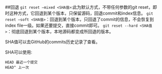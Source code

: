 




##回退
`git reset –mixed <SHA值>`:此为默认方式，不带任何参数的git reset，即时这种方式，它回退到某个版本，只保留源码，回退commit和index信息。
`git reset –soft <SHA值>`：回退到某个版本，只回退了commit的信息，不会恢复到index file一级。如果还要提交，直接commit即可。
`git reset --hard <SHA值>`：彻底回退到某个版本，本地源码都变成所回退的版本。

SHA值可以去GitHub的commits历史记录了查看。

SHA可以使用:

	HEAD 最近一个提交
	HEAD^ 上一次